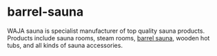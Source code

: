# barrel-sauna
WAJA sauna is specialist manufacturer of top quality sauna products. Products include sauna rooms, steam rooms, <a href="https://hiheatsaunas.com/products/barrel-sauna/">barrel sauna</a>, wooden hot tubs, and all kinds of sauna accessories.
